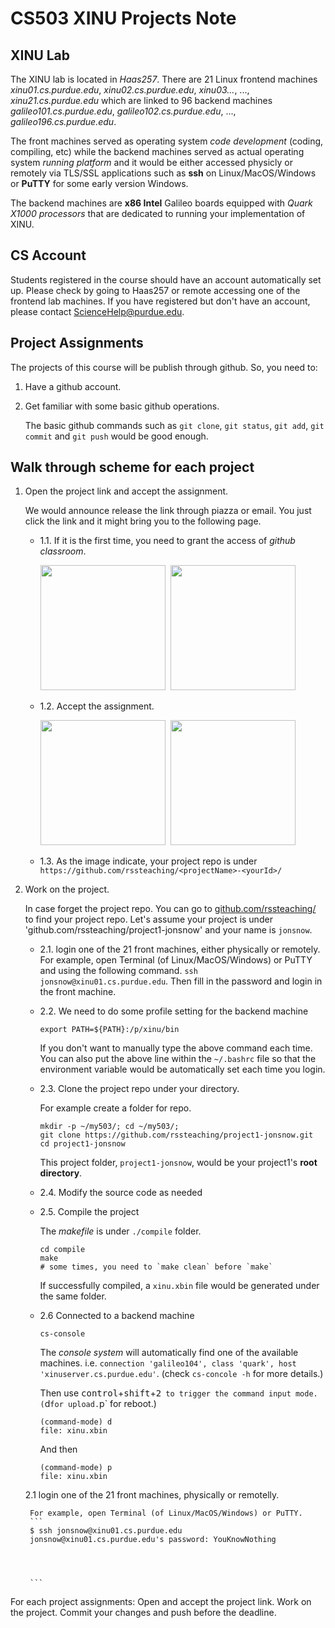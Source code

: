 # CS503 XINU Projects Note

## XINU Lab
The XINU lab is located in *Haas257*. There are 21 Linux frontend machines *xinu01.cs.purdue.edu*, *xinu02.cs.purdue.edu*, *xinu03...*, ..., *xinu21.cs.purdue.edu* which are linked to 96 backend machines *galileo101.cs.purdue.edu*, *galileo102.cs.purdue.edu*, ..., *galileo196.cs.purdue.edu*. 


The front machines served as operating system *code development* (coding, compiling, etc) while the backend machines served as actual operating system *running platform* and it would be either accessed physicly or remotely via TLS/SSL applications such as **ssh** on Linux/MacOS/Windows or **PuTTY** for some early version Windows.  

The backend machines are **x86 Intel** Galileo boards equipped with *Quark X1000 processors* that are dedicated to running your implementation of XINU. 



## CS Account
Students registered in the course should have an account automatically set up. Please check by going to Haas257 or remote accessing one of the frontend lab machines. If you have registered but don't have an account, please contact [ScienceHelp@purdue.edu](ScienceHelp@purdue.edu).


## Project Assignments
The projects of this course will be publish through github. So, you need to: 
1. Have a github account.
2. Get familiar with some basic github operations. 

    The basic github commands such as `git clone`, `git status`, `git add`, `git commit` and `git push` would be good enough. 



## Walk through scheme for each project

1. Open the project link and accept the assignment.

    We would announce release the link through piazza or email. You just click the link and it might bring you to the following page.
    
   
    * 1.1. If it is the first time, you need to grant the access of *github classroom*.
        
        <kbd> <img src="https://github.com/ProbShin/CS503ProjectsNote/blob/main/img/img01.png" height="200"/> </kbd>
        <kbd> <img src="https://github.com/ProbShin/CS503ProjectsNote/blob/main/img/img02.png" height="200"/> </kbd>
   
    
    * 1.2. Accept the assignment.
    
        <kbd> <img src="https://github.com/ProbShin/CS503ProjectsNote/blob/main/img/img03.png"  height="200"/> </kbd>
        <kbd> <img src="https://github.com/ProbShin/CS503ProjectsNote/blob/main/img/img04.png"  height="200"/> </kbd>

    * 1.3. As the image indicate, your project repo is under `https://github.com/rssteaching/<projectName>-<yourId>/`


2. Work on the project. 
    
    In case forget the project repo. You can go to [github.com/rssteaching/](https://github.com/rssteaching/) to find your project repo.
    Let's assume your project is under 'github.com/rssteaching/project1-jonsnow' and your name is `jonsnow`.
    
    
    * 2.1. login one of the 21 front machines, either physically or remotely.  
        For example, open Terminal (of Linux/MacOS/Windows) or PuTTY and using the following command. `ssh jonsnow@xinu01.cs.purdue.edu`. Then fill in the password and login in the front machine.

    * 2.2. We need to do some profile setting for the backend machine
        ```
        export PATH=${PATH}:/p/xinu/bin
        ```
    
        If you don't want to manually type the above command each time. You can also put the above line within the `~/.bashrc` file so that the environment variable would be automatically set each time you login. 


    * 2.3. Clone the project repo under your directory.

        For example create a folder for repo.
        ```
        mkdir -p ~/my503/; cd ~/my503/;
        git clone https://github.com/rssteaching/project1-jonsnow.git
        cd project1-jonsnow   
        ```
        This project folder, `project1-jonsnow`,  would be your project1's **root directory**.


    * 2.4. Modify the source code as needed 



    * 2.5. Compile the project
    
        The *makefile* is under `./compile` folder.
        ```
        cd compile
        make
        # some times, you need to `make clean` before `make`
        ```
        If successfully compiled, a `xinu.xbin` file would be generated under the same folder.


    * 2.6 Connected to a backend machine
    
        ```
        cs-console
        ```
        The *console system* will automatically find one of the available machines. i.e. `connection 'galileo104', class 'quark', host 'xinuserver.cs.purdue.edu'`. (check `cs-concole -h` for more details.) 
        
        Then use <kbd>control</kbd>+<kbd>shift</kbd>+<kbd>2</kbd>` to trigger the command input mode.  (`d` for upload. `p` for reboot.)
        ```
        (command-mode) d
        file: xinu.xbin
        ```
        And then 
        ```
        (command-mode) p
        file: xinu.xbin
        ```

    
    
    
    
    
    
    
    2.1 login one of the 21 front machines, physically or remotelly.
    
        For example, open Terminal (of Linux/MacOS/Windows) or PuTTY.
        ```
        $ ssh jonsnow@xinu01.cs.purdue.edu
        jonsnow@xinu01.cs.purdue.edu's password: YouKnowNothing
        
        

        
        ```

For each project assignments:
Open and accept the project link. 
Work on the project. 
Commit your changes and push before the deadline.




